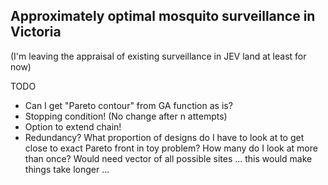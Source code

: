 ## Approximately optimal mosquito surveillance in Victoria

(I'm leaving the appraisal of existing surveillance in JEV land at least for now)

TODO
- Can I get "Pareto contour" from GA function as is?
- Stopping condition! (No change after n attempts)
- Option to extend chain!
- Redundancy? What proportion of designs do I have to look at to get close to exact Pareto front in toy problem? How many do I look at more than once? Would need vector of all possible sites ... this would make things take longer ...
